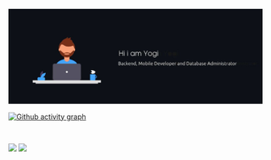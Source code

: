 
<a href="#" rel="yogiektambakboyo">![](https://raw.githubusercontent.com/yogiektambakboyo/yogiaditya_profile/main/banner.jpg)</a>

[![Github activity graph](https://activity-graph.herokuapp.com/graph?username=yogiektambakboyo&theme=react-dark&hide_border=true&color=BDDFFF&line=6E93B5&point=BDDFFF&line=6E93B5&point=BDDFFF)](https://git.io/akshay2211&hide_border=true)

<br/>
<p align="left">
  <img width="49.5%" src="https://github-readme-stats.vercel.app/api/?username=yogiektambakboyo&theme=prussian&show_icons=true&count_private=true&hide_border=true" />
    <img width="49.5%" src="http://github-readme-streak-stats.herokuapp.com?user=yogiektambakboyo&theme=prussian&hide_border=true" />
</p>
<br>

